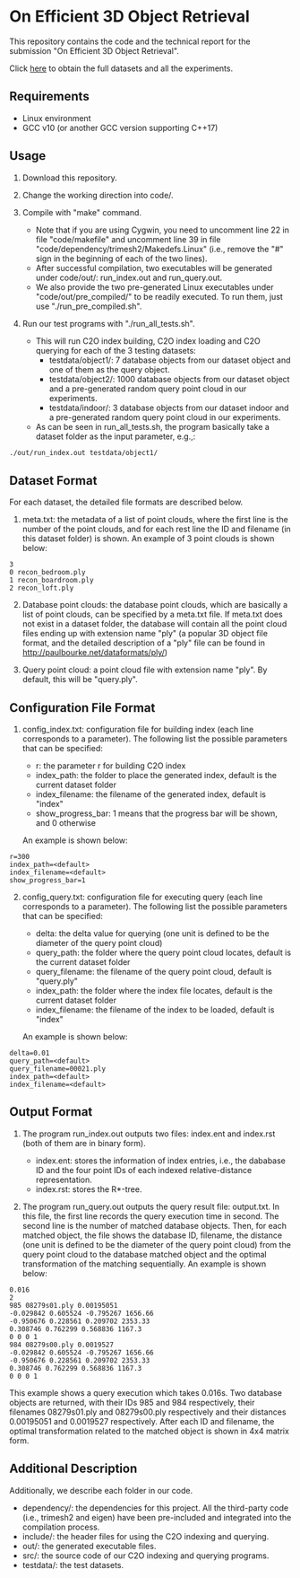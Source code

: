 # On Efficient 3D Object Retrieval

This repository contains the code and the technical report for the submission "On Efficient 3D Object Retrieval".

Click [here](https://drive.google.com/drive/folders/1rdTcq4l8zAocfHKIM49-lYpo9-DZKuWi?usp=sharing) to obtain the full datasets and all the experiments.

## Requirements

* Linux environment
* GCC v10 (or another GCC version supporting C++17)

## Usage

1. Download this repository.

2. Change the working direction into code/.

3. Compile with "make" command.
   - Note that if you are using Cygwin, you need to uncomment line 22 in file "code/makefile" and uncomment line 39 in file "code/dependency/trimesh2/Makedefs.Linux" (i.e., remove the "#" sign in the beginning of each of the two lines).
   - After successful compilation, two executables will be generated under code/out/: run_index.out and run_query.out.
   - We also provide the two pre-generated Linux executables under "code/out/pre_compiled/" to be readily executed. To run them, just use "./run_pre_compiled.sh".

4. Run our test programs with "./run_all_tests.sh".
   - This will run C2O index building, C2O index loading and C2O querying for each of the 3 testing datasets:
     * testdata/object1/: 7 database objects from our dataset object and one of them as the query object.
     * testdata/object2/: 1000 database objects from our dataset object and a pre-generated random query point cloud in our experiments.
     * testdata/indoor/: 3 database objects from our dataset indoor and a pre-generated random query point cloud in our experiments.
   - As can be seen in run_all_tests.sh, the program basically take a dataset folder as the input parameter, e.g.,:

```sh
./out/run_index.out testdata/object1/
```

## Dataset Format

For each dataset, the detailed file formats are described below.

1. meta.txt: the metadata of a list of point clouds, where the first line is the number of the point clouds, and for each rest line the ID and filename (in this dataset folder) is shown. An example of 3 point clouds is shown below:
```
3
0 recon_bedroom.ply
1 recon_boardroom.ply
2 recon_loft.ply
```

2. Database point clouds: the database point clouds, which are basically a list of point clouds, can be specified by a meta.txt file. If meta.txt does not exist in a dataset folder, the database will contain all the point cloud files ending up with extension name "ply" (a popular 3D object file format, and the detailed description of a "ply" file can be found in http://paulbourke.net/dataformats/ply/)

3. Query point cloud: a point cloud file with extension name "ply". By default, this will be "query.ply".

## Configuration File Format

1. config_index.txt: configuration file for building index (each line corresponds to a parameter). The following list the possible parameters that can be specified:
   * r: the parameter r for building C2O index
   * index_path: the folder to place the generated index, default is the current dataset folder
   * index_filename: the filename of the generated index, default is "index"
   * show_progress_bar: 1 means that the progress bar will be shown, and 0 otherwise

   An example is shown below:
```
r=300
index_path=<default>
index_filename=<default>
show_progress_bar=1
```

2. config_query.txt: configuration file for executing query (each line corresponds to a parameter). The following list the possible parameters that can be specified:
   * delta: the delta value for querying (one unit is defined to be the diameter of the query point cloud)
   * query_path: the folder where the query point cloud locates, default is the current dataset folder
   * query_filename: the filename of the query point cloud, default is "query.ply"
   * index_path: the folder where the index file locates, default is the current dataset folder
   * index_filename: the filename of the index to be loaded, default is "index"
   
   An example is shown below:
```
delta=0.01
query_path=<default>
query_filename=00021.ply
index_path=<default>
index_filename=<default>
```

## Output Format

1. The program run_index.out outputs two files: index.ent and index.rst (both of them are in binary form).
   * index.ent: stores the information of index entries, i.e., the dababase ID and the four point IDs of each indexed relative-distance representation.
   * index.rst: stores the R*-tree.

2. The program run_query.out outputs the query result file: output.txt. In this file, the first line records the query execution time in second. The second line is the number of matched database objects. Then, for each matched object, the file shows the database ID, filename, the distance (one unit is defined to be the diameter of the query point cloud) from the query point cloud to the database matched object and the optimal transformation of the matching sequentially. An example is shown below:
```
0.016
2
985 08279s01.ply 0.00195051
-0.029842 0.605524 -0.795267 1656.66
-0.950676 0.228561 0.209702 2353.33
0.308746 0.762299 0.568836 1167.3
0 0 0 1
984 08279s00.ply 0.0019527
-0.029842 0.605524 -0.795267 1656.66
-0.950676 0.228561 0.209702 2353.33
0.308746 0.762299 0.568836 1167.3
0 0 0 1
```

   This example shows a query execution which takes 0.016s. Two database objects are returned, with their IDs 985 and 984 respectively, their filenames 08279s01.ply and 08279s00.ply respectively and their distances 0.00195051 and 0.0019527 respectively. After each ID and filename, the optimal transformation related to the matched object is shown in 4x4 matrix form.

## Additional Description

Additionally, we describe each folder in our code.

   * dependency/: the dependencies for this project. All the third-party code (i.e., trimesh2 and eigen) have been pre-included and integrated into the compilation process.
   * include/: the header files for using the C2O indexing and querying.
   * out/: the generated executable files.
   * src/: the source code of our C2O indexing and querying programs.
   * testdata/: the test datasets.
